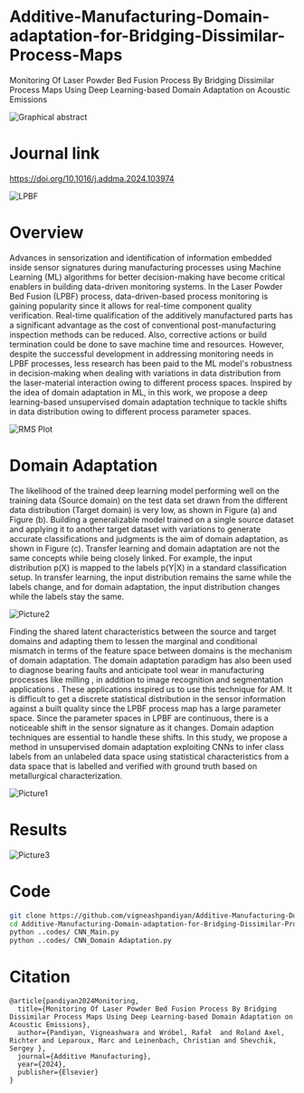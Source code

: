 # Additive-Manufacturing-Domain-adaptation-for-Bridging-Dissimilar-Process-Maps

Monitoring Of Laser Powder Bed Fusion Process By Bridging Dissimilar Process Maps Using Deep Learning-based Domain Adaptation on Acoustic Emissions

![Graphical abstract](https://github.com/vigneashpandiyan/Additive-Manufacturing-Domain-adaptation-for-Bridging-Dissimilar-Process-Maps/assets/39007209/fb7d9def-e346-4d26-8ea2-b85c9d80f4c3)

# Journal link
https://doi.org/10.1016/j.addma.2024.103974

![LPBF](https://github.com/vigneashpandiyan/Additive-Manufacturing-Contrastive-Learners/assets/39007209/aa6fa98d-a0c8-4424-8fbf-aae661a5bdbd)

# Overview

Advances in sensorization and identification of information embedded inside sensor signatures during manufacturing processes using Machine Learning (ML) algorithms for better decision-making have become critical enablers in building data-driven monitoring systems. In the Laser Powder Bed Fusion (LPBF) process, data-driven-based process monitoring is gaining popularity since it allows for real-time component quality verification. Real-time qualification of the additively manufactured parts has a significant advantage as the cost of conventional post-manufacturing inspection methods can be reduced. Also, corrective actions or build termination could be done to save machine time and resources. However, despite the successful development in addressing monitoring needs in LPBF processes, less research has been paid to the ML model's robustness in decision-making when dealing with variations in data distribution from the laser-material interaction owing to different process spaces. Inspired by the idea of domain adaptation in ML, in this work, we propose a deep learning-based unsupervised domain adaptation technique to tackle shifts in data distribution owing to different process parameter spaces. 

![RMS Plot](https://github.com/vigneashpandiyan/Additive-Manufacturing-Domain-adaptation-for-Bridging-Dissimilar-Process-Maps/assets/39007209/59923a77-4e3e-4890-9d15-1f39471c9cc9)


# Domain Adaptation

The likelihood of the trained deep learning model performing well on the training data (Source domain) on the test data set drawn from the different data distribution (Target domain) is very low, as shown in Figure (a) and Figure (b). Building a generalizable model trained on a single source dataset and applying it to another target dataset with variations to generate accurate classifications and judgments is the aim of domain adaptation, as shown in Figure (c). Transfer learning and domain adaptation are not the same concepts while being closely linked. For example, the input distribution p(X) is mapped to the labels p(Y|X) in a standard classification setup. In transfer learning, the input distribution remains the same while the labels change, and for domain adaptation, the input distribution changes while the labels stay the same. 

![Picture2](https://github.com/vigneashpandiyan/Additive-Manufacturing-Domain-adaptation-for-Bridging-Dissimilar-Process-Maps/assets/39007209/1db03a92-ac25-40bd-94d2-f33bfd11d553)

Finding the shared latent characteristics between the source and target domains and adapting them to lessen the marginal and conditional mismatch in terms of the feature space between domains is the mechanism of domain adaptation. The domain adaptation paradigm has also been used to diagnose bearing faults and anticipate tool wear in manufacturing processes like milling , in addition to image recognition and segmentation applications . These applications inspired us to use this technique for AM. It is difficult to get a discrete statistical distribution in the sensor information against a built quality since the LPBF process map has a large parameter space. Since the parameter spaces in LPBF are continuous, there is a noticeable shift in the sensor signature as it changes. Domain adaption techniques are essential to handle these shifts. In this study, we propose a method in unsupervised domain adaptation exploiting CNNs to infer class labels from an unlabeled data space using statistical characteristics from a data space that is labelled and verified with ground truth based on metallurgical characterization.

![Picture1](https://github.com/vigneashpandiyan/Additive-Manufacturing-Domain-adaptation-for-Bridging-Dissimilar-Process-Maps/assets/39007209/ccba3fce-e82d-4d70-86d1-3542df835e5f)

# Results
![Picture3](https://github.com/vigneashpandiyan/Additive-Manufacturing-Self-Supervised-Bayesian-Representation-Learning-Acoustic-Emission/assets/39007209/b8586ca2-8bb3-441c-8c57-b7680ed507e6)

# Code
```bash
git clone https://github.com/vigneashpandiyan/Additive-Manufacturing-Domain-adaptation-for-Bridging-Dissimilar-Process-Maps
cd Additive-Manufacturing-Domain-adaptation-for-Bridging-Dissimilar-Process-Maps
python ..codes/ CNN_Main.py
python ..codes/ CNN_Domain Adaptation.py
```

# Citation
```
@article{pandiyan2024Monitoring,
  title={Monitoring Of Laser Powder Bed Fusion Process By Bridging Dissimilar Process Maps Using Deep Learning-based Domain Adaptation on Acoustic Emissions},
  author={Pandiyan, Vigneashwara and Wróbel, Rafał  and Roland Axel, Richter and Leparoux, Marc and Leinenbach, Christian and Shevchik, Sergey },
  journal={Additive Manufacturing},
  year={2024},
  publisher={Elsevier}
}
